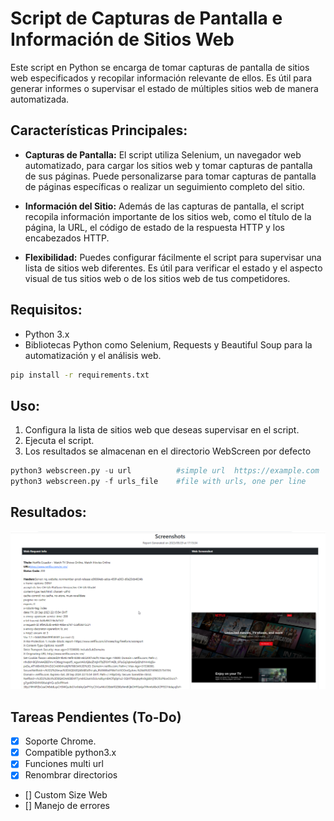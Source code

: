 # Script de Capturas de Pantalla e Información de Sitios Web

Este script en Python se encarga de tomar capturas de pantalla de sitios web especificados y recopilar información relevante de ellos. Es útil para generar informes o supervisar el estado de múltiples sitios web de manera automatizada.

## Características Principales:

- **Capturas de Pantalla:** El script utiliza Selenium, un navegador web automatizado, para cargar los sitios web y tomar capturas de pantalla de sus páginas. Puede personalizarse para tomar capturas de pantalla de páginas específicas o realizar un seguimiento completo del sitio.

- **Información del Sitio:** Además de las capturas de pantalla, el script recopila información importante de los sitios web, como el título de la página, la URL, el código de estado de la respuesta HTTP y los encabezados HTTP.

- **Flexibilidad:** Puedes configurar fácilmente el script para supervisar una lista de sitios web diferentes. Es útil para verificar el estado y el aspecto visual de tus sitios web o de los sitios web de tus competidores.

## Requisitos:

- Python 3.x
- Bibliotecas Python como Selenium, Requests y Beautiful Soup para la automatización y el análisis web.

```bash
pip install -r requirements.txt
```

## Uso:

1. Configura la lista de sitios web que deseas supervisar en el script.
2. Ejecuta el script.
3. Los resultados se almacenan en el directorio WebScreen por defecto


```python
python3 webscreen.py -u url          #simple url  https://example.com
python3 webscreen.py -f urls_file    #file with urls, one per line
```

## Resultados:

![image](img/a4742714c733fe13413996aafa699295.png)


## Tareas Pendientes (To-Do)

- [x] Soporte Chrome.
- [x] Compatible python3.x
- [X] Funciones multi url
- [X] Renombrar directorios
- [] Custom Size Web 
- [] Manejo de errores


